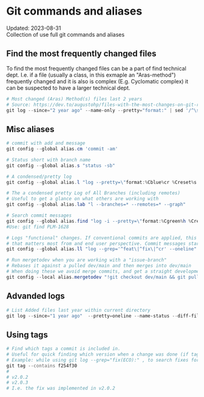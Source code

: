 # Git commands and aliases
<div class='editDate'>Updated: 2023-08-31</div>
Collection of use full git commands and aliases

## Find the most frequently changed files
To find the most frequently changed files can be a part of find technical dept.
I.e. if a file (usually a class, in this exmaple an "Aras-method") frequently changed
and it is also is complex (E.g. Cyclomatic complex) it can be suspected to have a larger technical dept.

``` powershell
# Most changed (Aras) Method(s) files last 2 years
# Source: https://dev.to/augustohp/files-with-the-most-changes-on-git-repository-46l1
git log --since="2 year ago" --name-only --pretty="format:" | sed '/^\s*$/'d | sort | uniq -c | sort -r | grep Method | head -n 20
```

## Misc aliases 

``` powershell
# commit with add and message
git config --global alias.cm 'commit -am'

# Status short with branch name
git config --global alias.s "status -sb"

# A condensed/pretty log
git config --global alias.l "log --pretty=\"format:%Cblue%cr %Creset%s %Cblue%an %Cred%d %Cgreen%h\""

# The a condensed pretty Log of All Branches (including remotes)
# Useful to get a glance on what others are working with
git config --global alias.lab "l --branches=* --remotes=* --graph"

# Search commit messages
git config --global alias.find "log -i --pretty=\"format:%Cgreen%h %Cred%cr %Cblue%s %Cred%an\" --name-status --grep"
#Use: git find PLM-1628

# Logs "functional" changes. If conventional commits are applied, this filters out the changes
# that matters most from and end user perspective. Commit messages starting with feat/fix/cr
git config --global alias.ll "log --grep='^feat\|^fix\|^cr' --oneline"

# Run mergetodev when you are working with a "issue-branch"
# Rebases it against a pulled dev/main and then merges into dev/main
# When doing these we avoid merge commits, and get a straight development history line in dev/main 
git config --local alias.mergetodev "!git checkout dev/main && git pull && git checkout - && git rebase dev/main && git checkout - && git status -sb && git merge - && :"
```

## Advanded logs 

``` powershell
# List Added files last year within current directory
git log --since="1 year ago"  --pretty=oneline --name-status --diff-filter=A -- ./
```

## Using tags

``` powershell
# Find which tags a commit is included in.
# Useful for quick finding which version when a change was done (if tagging releases)
# Example: while using git log --grep="fix(ECO):" , to search fixes for ECO
git tag --contains f254f30
#
# v2.0.2
# v2.0.3
# I.e. the fix was implemented in v2.0.2
```
